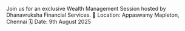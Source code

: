 Join us for an exclusive Wealth Management Session hosted by Dhanavruksha Financial Services. 📍 Location: Appaswamy Mapleton, Chennai 🗓️ Date: 9th August 2025
